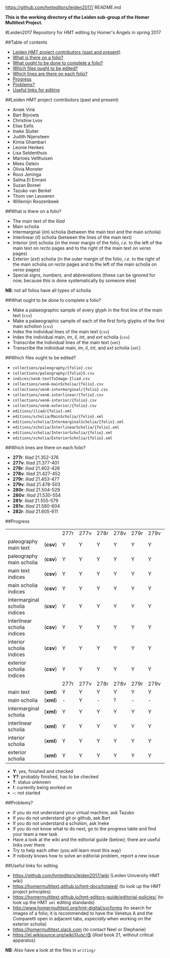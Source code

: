 https://github.com/hmteditors/leiden2017/
README.md

**This is the working directory of the Leiden sub-group of the Homer Multitext Project.**

#Leiden2017
Repository for HMT editing by Homer's Angels in spring 2017

##Table of contents

* [Leiden HMT project contributors (past and present)](https://github.com/hmteditors/leiden2017#leiden-hmt-project-contributors-past-and-present)
* [What is there on a folio?](https://github.com/hmteditors/leiden2017#what-is-there-on-a-folio)
* [What ought to be done to complete a folio?](https://github.com/hmteditors/leiden2017#what-ought-to-be-done-to-complete-a-folio)
* [Which files ought to be edited?](https://github.com/hmteditors/leiden2017#which-files-ought-to-be-edited)
* [Which lines are there on each folio?](https://github.com/hmteditors/leiden2017#which-lines-are-there-on-each-folio)
* [Progress](https://github.com/hmteditors/leiden2017#progress)
* [Problems?](https://github.com/hmteditors/leiden2017#problems)
* [Useful links for editing](https://github.com/hmteditors/leiden2017#useful-links-for-editing)

##Leiden HMT project contributors (past and present)

* Aniek Vink
* Bart Bijvoets
* Christine Lvov
* Elias Eells
* Ineke Sluiter
* Judith Nijensteen
* Kimia Ghambari
* Leonie Henkes
* Lisa Seldenthuis
* Marloes Velthuisen
* Mees Gelein
* Olivia Monster
* Roos Jeninga
* Salma El Emrani
* Suzan Boreel
* Tazuko van Berkel
* Thom van Leuveren
* Willemijn Roozenbeek

##What is there on a folio?

* The main text of the *Iliad*
* Main scholia
* Intermarginal (*im*) scholia (between the main text and the main scholia)
* Interlinear (*il*) scholia (between the lines of the main text)
* Interior (*int*) scholia (in the inner margin of the folio, *i.e.* to the left of the main text on *recto* pages and to the right of the main text on *verso* pages)
* Exterior (*ext*) scholia (in the outer margin of the folio, *i.e.* to the right of the main scholia on *recto* pages and to the left of the main scholia on *verso* pages)
* Special signs, numbers, and abbreviations (these can be ignored for now, because this is done systematically by someone else)

**NB**: not all folios have all types of scholia

##What ought to be done to complete a folio?

* Make a palaeographic sample of every glyph in the first line of the main text (`csv`)
* Make a palaeographic sample of each of the first forty glyphs of the first main scholion (`csv`)
* Index the individual lines of the main text (`csv`)
* Index the individual main, *im*, *il*, *int*, and *ext* scholia (`csv`)
* Transcribe the individual lines of the main text (`xml`)
* Transcribe the individual main, *im*, *il*, *int*, and *ext* scholia (`xml`)

##Which files ought to be edited?

* `collections/paleography/{folio}.csv`
* `collections/paleography/{folio}S.csv`
* `indices/venA-textToImage-Iliad.csv`
* `collections/venA-mainScholia/{folio}.csv`
* `collections/venA-intermarginal/{folio}.csv`
* `collections/venA-interlinear/{folio}.csv`
* `collections/venA-interior/{folio}.csv`
* `collections/venA-exterior/{folio}.csv`
* `editions/iliad/{folio}.xml`
* `editions/scholia/MainScholia/{folio}.xml`
* `editions/scholia/IntermarginalScholia/{folio}.xml`
* `editions/scholia/InterlinearScholia/{folio}.xml`
* `editions/scholia/InteriorScholia/{folio}.xml`
* `editions/scholia/ExteriorScholia/{folio}.xml`

##Which lines are there on each folio?

* **277r**: *Iliad* 21.352-376 <!-- urn:cite:hmt:vaimg.VA277RN-0447 -->
* **277v**: *Iliad* 21.377-401 <!-- urn:cite:hmt:vaimg.VA277VN-0779 -->
* **278r**: *Iliad* 21.402-426 <!-- urn:cite:hmt:vaimg.VA278RN-0448 -->
* **278v**: *Iliad* 21.427-452 <!-- urn:cite:hmt:vaimg.VA278VN-0780 -->
* **279r**: *Iliad* 21.453-477 <!-- urn:cite:hmt:vaimg.VA279RN-0449 -->
* **279v**: *Iliad* 21.478-503 <!-- urn:cite:hmt:vaimg.VA279VN-0781 -->
* **280r**: *Iliad* 21.504-529 <!-- urn:cite:hmt:vaimg.VA280RN-0450 -->
* **280v**: *Iliad* 21.530-554 <!-- urn:cite:hmt:vaimg.VA280VN-0782 -->
* **281r**: *Iliad* 21.555-579 <!-- urn:cite:hmt:vaimg.VA281RN-0451 -->
* **281v**: *Iliad* 21.580-604 <!-- urn:cite:hmt:vaimg.VA281VN-0783 -->
* **282r**: *Iliad* 21.605-611 <!-- urn:cite:hmt:vaimg.VA282RN-0452 -->

##Progress

<table>
  <tr>
    <td> </td> <td> </td>
    <td> 277r</td> <td> 277v</td> <td> 278r</td> <td> 278v</td> <td> 279r</td> <td> 279v</td> <td> 280r</td> <td> 280v</td> <td> 281r</td> <td> 281v</td> <td> 282r</td>
  </tr>
  <tr>
    <td>paleography main text</td> <td>(<b>csv</b>)</td>
    <td>  Y  </td> <td>  Y  </td> <td>  Y  </td> <td>  Y  </td> <td>  Y  </td> <td>  Y  </td> <td>  Y  </td> <td>  Y  </td> <td>  Y  </td> <td>  Y  </td> <td>  Y  </td>
  </tr>
  <tr>
    <td>paleography main scholia</td> <td>(<b>csv</b>)</td>
    <td>  Y  </td> <td>  Y  </td> <td>  Y  </td> <td>  Y  </td> <td>  Y  </td> <td>  Y  </td> <td>  Y  </td> <td>  Y  </td> <td>  Y  </td> <td>  Y  </td> <td>  Y  </td>
  </tr>
  <tr>
    <td>main text indices</td> <td>(<b>csv</b>)</td>
    <td>  Y  </td> <td>  Y  </td> <td>  Y  </td> <td>  Y  </td> <td>  Y  </td> <td>  Y  </td> <td>  Y  </td> <td>  Y  </td> <td>  Y  </td> <td>  Y  </td> <td>  Y  </td>
  </tr>
  <tr>
    <td>main scholia indices</td> <td>(<b>csv</b>)</td>
    <td>  Y  </td> <td>  Y  </td> <td>  Y  </td> <td>  Y  </td> <td>  Y  </td> <td>  Y  </td> <td>  Y  </td> <td>  Y  </td> <td>  Y  </td> <td>  Y  </td> <td>  Y  </td>
  </tr>
  <tr>
    <td>intermarginal scholia indices</td> <td>(<b>csv</b>)</td>
    <td>  Y  </td> <td>  Y  </td> <td>  Y  </td> <td>  Y  </td> <td>  Y  </td> <td>  Y  </td> <td>  Y  </td> <td>  Y  </td> <td>  Y  </td> <td>  Y  </td> <td>  Y  </td>
  </tr>
  <tr>
    <td>interlinear scholia indices</td> <td>(<b>csv</b>)</td>
    <td>  Y  </td> <td>  Y  </td> <td>  Y  </td> <td>  Y  </td> <td>  Y  </td> <td>  Y  </td> <td>  Y  </td> <td>  Y  </td> <td>  Y  </td> <td>  Y  </td> <td>  Y  </td>
  </tr>
  <tr>
    <td>interior scholia indices</td> <td>(<b>csv</b>)</td>
    <td>  Y  </td> <td>  Y  </td> <td>  Y  </td> <td>  Y  </td> <td>  Y  </td> <td>  Y  </td> <td>  Y  </td> <td>  Y  </td> <td>  Y  </td> <td>  Y  </td> <td>  Y  </td>
  </tr>
  <tr>
    <td>exterior scholia indices</td> <td>(<b>csv</b>)</td>
    <td>  Y  </td> <td>  Y  </td> <td>  Y  </td> <td>  Y  </td> <td>  Y  </td> <td>  Y  </td> <td>  Y  </td> <td>  Y  </td> <td>  Y  </td> <td>  Y  </td> <td>  Y  </td>
  </tr>
  <tr>
    <td> </td> <td> </td>
    <td> 277r</td> <td> 277v</td> <td> 278r</td> <td> 278v</td> <td> 279r</td> <td> 279v</td> <td> 280r</td> <td> 280v</td> <td> 281r</td> <td> 281v</td> <td> 282r</td>
  </tr>
  <tr>
    <td>main text</td> <td>(<b>xml</b>)</td>
    <td>  Y  </td> <td>  Υ  </td> <td>  Y  </td> <td>  Y   </td> <td>  Υ  </td> <td>  Υ  </td> <td>  Υ  </td> <td>  Y  </td> <td>  Υ  </td> <td>  Υ  </td> <td>  Y  </td>
  </tr>
  <tr>
    <td>main scholia</td> <td>(<b>xml</b>)</td>
    <td>  -  </td> <td>  Y  </td> <td>  -  </td> <td>  ?   </td> <td>  -  </td> <td>  -  </td> <td>  -  </td> <td>  -  </td> <td>  -  </td> <td>  -  </td> <td>  Y  </td>
  </tr>
  <tr>
    <td>intermarginal scholia</td> <td>(<b>xml</b>)</td>
    <td>  Y  </td> <td>  Y  </td> <td>  Y  </td> <td>  Y  </td> <td>  Y  </td> <td>  Y  </td> <td>  Y  </td> <td>  Y  </td> <td>  Y  </td> <td>  Y  </td> <td>  Y  </td>
  </tr>
  <tr>
    <td>interlinear scholia</td> <td>(<b>xml</b>)</td>
    <td>  Y  </td> <td>  Y  </td> <td>  Y  </td> <td>  Y  </td> <td>  Y  </td> <td>  Y  </td> <td>  Y  </td> <td>  ?  </td> <td>  Y  </td> <td>  Y  </td> <td>  Y  </td>
  </tr>
  <tr>
    <td>interior scholia</td> <td>(<b>xml</b>)</td>
    <td>  Y  </td> <td>  Y  </td> <td>  Y  </td> <td>  Y  </td> <td>  Y  </td> <td>  Y  </td> <td>  Y  </td> <td>  Y  </td> <td>  Y  </td> <td>  Y  </td> <td>  Y  </td>
  </tr>
  <tr>
    <td>exterior scholia</td> <td>(<b>xml</b>)</td>
    <td>  Y  </td> <td>  Y  </td> <td>  Y  </td> <td>  Y  </td> <td>  Y  </td> <td>  Y  </td> <td>  Y  </td> <td>  Y  </td> <td>  Y  </td> <td>  Y  </td> <td>  Y  </td>
  </tr>
</table>


* **Y**: yes, finished and checked
* **Y?**: probably finished, has to be checked 
* **?**: status unknown
* **!**: currently being worked on
* **-**: not started

##Problems?

* If you do not understand your virtual machine, ask Tazuko
* If you do not understand git or github, ask Bart
* If you do not understand a scholion, ask Ineke
* If you do not know what to do next, go to the progress table and find your team a new task
* Have a look at the wiki and the editorial guide (below); there are useful links over there
* Try to help each other (you will learn most this way)
* If nobody knows how to solve an editorial problem, report a new issue

##Useful links for editing

* https://github.com/hmteditors/leiden2017/wiki (Leiden University HMT wiki)
* https://homermultitext.github.io/hmt-docs/totaled/ (to look up the HMT project principles)
* https://homermultitext.github.io/hmt-editors-guide/editorial-policies/ (to look up the HMT `xml` editing standards)
* http://www.homermultitext.org/hmt-digital/svcforms (to search for images of a folio; it is recommended to have the Venetus A and the Comparetti open in adjacent tabs, *especially* when working on the exterior scholia)
* https://homermultitext.slack.com (to contact Neel or Stephanie)
* https://el.wikisource.org/wiki/Ιλιάς/Φ (*Iliad* book 21, without critical apparatus)

**NB**: Also have a look at the files in `writing/`

<!-- cat paleography/*.csv > paleography.csv -->
